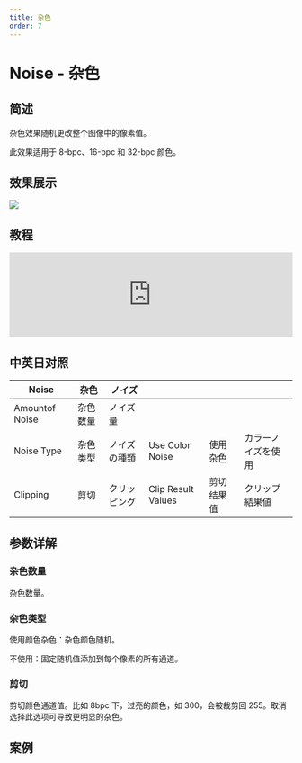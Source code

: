 ```yaml
---
title: 杂色
order: 7
---
```


# Noise - 杂色

## 简述

杂色效果随机更改整个图像中的像素值。

此效果适用于 8-bpc、16-bpc 和 32-bpc 颜色。

## 效果展示

![](https://cdn.yuelili.com/20220103225226.jpg)

## 教程

<iframe src="https://player.bilibili.com/player.html?bvid=BV1e34y1X7Vj&page=36&high_quality=1" width="100%" allowfullscreen="allowfullscreen" frameborder="0"></iframe>

## 中英日对照

| Noise          | 杂色     | ノイズ       |                    |            |                    |
| -------------- | -------- | ------------ | ------------------ | ---------- | ------------------ |
| Amountof Noise | 杂色数量 | ノイズ量     |                    |            |                    |
| Noise Type     | 杂色类型 | ノイズの種類 | Use Color Noise    | 使用杂色   | カラーノイズを使用 |
| Clipping       | 剪切     | クリッピング | Clip Result Values | 剪切结果值 | クリップ結果値     |

## 参数详解

### 杂色数量

杂色数量。

### 杂色类型

使用颜色杂色：杂色颜色随机。

不使用：固定随机值添加到每个像素的所有通道。

### 剪切

剪切颜色通道值。比如 8bpc 下，过亮的颜色，如 300，会被裁剪回 255。取消选择此选项可导致更明显的杂色。

## 案例
